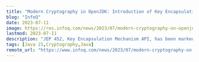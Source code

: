 ```yaml
---
title: "Modern Cryptography in OpenJDK: Introduction of Key Encapsulation Mechanisms API"
blog: "InfoQ"
date: 2023-07-11
image: https://res.infoq.com/news/2023/07/modern-cryptography-on-openjdk/en/headerimage/GettyImages-518002738-1689090696061.jpg
lastmod: 2023-07-11
description: "JEP 452, Key Encapsulation Mechanism API, has been marked as completed for JDK 21. This JEP introduces a modern encryption technique for securing symmetric keys using public k..."
tags: [Java 21,Cryptography,Java]
remote_url: "https://www.infoq.com/news/2023/07/modern-cryptography-on-openjdk/?utm_campaign=infoq_content&utm_source=infoq&utm_medium=feed&utm_term=Java"
---
```

